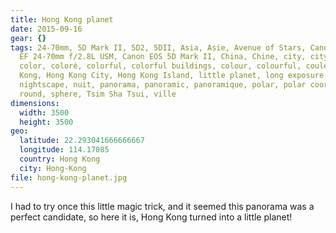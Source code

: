 ```yaml
---
title: Hong Kong planet
date: 2015-09-16
gear: {}
tags: 24-70mm, 5D Mark II, 5D2, 5DII, Asia, Asie, Avenue of Stars, Canon, Canon
  EF 24-70mm f/2.8L USM, Canon EOS 5D Mark II, China, Chine, city, cityscape,
  color, coloré, colorful, colorful buildings, colour, colourful, couleur, Hong
  Kong, Hong Kong City, Hong Kong Island, little planet, long exposure, night,
  nightscape, nuit, panorama, panoramic, panoramique, polar, polar coordinates,
  round, sphere, Tsim Sha Tsui, ville
dimensions:
  width: 3500
  height: 3500
geo:
  latitude: 22.293041666666667
  longitude: 114.17085
  country: Hong Kong
  city: Hong-Kong
file: hong-kong-planet.jpg
---
```


I had to try once this little magic trick, and it seemed this panorama was a perfect candidate, so here it is, Hong Kong turned into a little planet!
